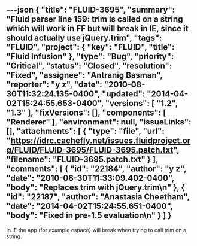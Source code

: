 ---json
{
  "title": "FLUID-3695",
  "summary": "Fluid parser line 159: trim is called on a string which will work in FF but will break in IE, since it should actually use jQuery.trim",
  "tags": "FLUID",
  "project": {
    "key": "FLUID",
    "title": "Fluid Infusion"
  },
  "type": "Bug",
  "priority": "Critical",
  "status": "Closed",
  "resolution": "Fixed",
  "assignee": "Antranig Basman",
  "reporter": "y z",
  "date": "2010-08-30T11:32:24.135-0400",
  "updated": "2014-04-02T15:24:55.653-0400",
  "versions": [
    "1.2",
    "1.3"
  ],
  "fixVersions": [],
  "components": [
    "Renderer"
  ],
  "environment": null,
  "issueLinks": [],
  "attachments": [
    {
      "type": "file",
      "url": "https://idrc.cachefly.net/issues.fluidproject.org/FLUID/FLUID-3695/FLUID-3695.patch.txt",
      "filename": "FLUID-3695.patch.txt"
    }
  ],
  "comments": [
    {
      "id": "22184",
      "author": "y z",
      "date": "2010-08-30T11:33:09.402-0400",
      "body": "Replaces trim with jQuery.trim\n"
    },
    {
      "id": "22187",
      "author": "Anastasia Cheetham",
      "date": "2014-04-02T15:24:55.651-0400",
      "body": "Fixed in pre-1.5 evaluation\n"
    }
  ]
}
---
In IE the app (for example cspace) will break when trying to call trim on a string.

        